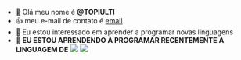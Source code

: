 - 👋 Olá meu nome é **@TOPIULTI**
- :+1: meu e-mail de contato é [email](ruths.matheus@escola.pr.gov.br)
- 👀 Eu estou interessado em aprender a programar novas linguagens
- 🌱 **EU ESTOU APRENDENDO A PROGRAMAR RECENTEMENTE A LINGUAGEM DE** ![](https://img.shields.io/badge/JavaScript-323330?style=for-the-badge&logo=javascript&logoColor=F7DF1E)  ![](https://img.shields.io/badge/Scratch-4D97FF?style=for-the-badge&logo=Scratch&logoColor=white)
